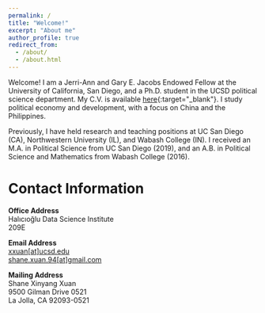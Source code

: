 ```yaml
---
permalink: /
title: "Welcome!"
excerpt: "About me"
author_profile: true
redirect_from: 
  - /about/
  - /about.html
---
```


Welcome! I am a Jerri-Ann and Gary E. Jacobs Endowed Fellow at the University of California, San Diego, and a Ph.D. student in the UCSD political science department. My C.V. is available [here](../files/xuan-cv2019.pdf "cv"){:target="_blank"}. I study political economy and development, with a focus on China and the Philippines.  

Previously, I have held research and teaching positions at UC San Diego (CA), Northwestern University (IL), and Wabash College (IN). I received an M.A. in Political Science from UC San Diego (2019), and an A.B. in Political Science and Mathematics from Wabash College (2016). 

Contact Information
======
__Office Address__  
Halıcıoğlu Data Science Institute  
209E  

__Email Address__  
[xxuan[at]ucsd.edu](mailto:shane.xuan.94@gmail.com)  
[shane.xuan.94[at]gmail.com](mailto:shane.xuan.94@gmail.com)  

__Mailing Address__  
Shane Xinyang Xuan  
9500 Gilman Drive 0521  
La Jolla, CA 92093-0521  
